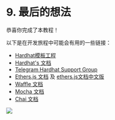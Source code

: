 # 9. 最后的想法

恭喜你完成了本教程！

以下是在开发旅程中可能会有用的一些链接：

- [Hardhat模板工程](https://github.com/nomiclabs/hardhat-hackathon-boilerplate)
- [Hardhat's 文档](https://hardhat.org/getting-started/)
- [Telegram Hardhat Support Group](https://t.me/HardhatSupport)
- [Ethers.js 文档](https://docs.ethers.io/ethers.js/html/) 及 [ethers.js文档中文版](https://learnblockchain.cn/docs/ethers.js/)
- [Waffle 文档](https://getwaffle.io/)
- [Mocha 文档](https://mochajs.org/)
- [Chai 文档](https://www.chaijs.com/)



![](/cool-hardhat.svg)
